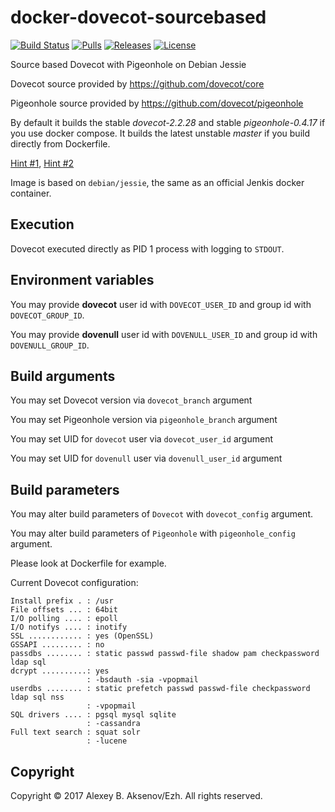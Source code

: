 docker-dovecot-sourcebased
==========================
[![Build Status](https://travis-ci.org/ezh/docker-dovecot-sourcebased.png?branch=master)](https://travis-ci.org/ezh/docker-dovecot-sourcebased) [![Pulls](https://img.shields.io/docker/pulls/ezh1k/dovecot.svg)](https://hub.docker.com/r/ezh1k/dovecot/) [![Releases](https://img.shields.io/github/release/ezh/docker-dovecot-sourcebased.svg)](https://github.com/ezh/docker-dovecot-sourcebased/releases) [![License](https://img.shields.io/github/license/ezh/docker-dovecot-sourcebased.svg)](https://github.com/ezh/docker-dovecot-sourcebased/blob/master/LICENSE)

Source based Dovecot with Pigeonhole on Debian Jessie

Dovecot source provided by https://github.com/dovecot/core

Pigeonhole source provided by https://github.com/dovecot/pigeonhole

By default it builds the stable *dovecot-2.2.28* and stable *pigeonhole-0.4.17* if you use docker compose.
It builds the latest unstable *master* if you build directly from Dockerfile.

[Hint #1](https://github.com/ezh/docker-dovecot-sourcebased/blob/master/docker/Dockerfile#L44),
[Hint #2](https://github.com/ezh/docker-dovecot-sourcebased/blob/master/docker-compose.yml#L7)

Image is based on `debian/jessie`, the same as an official Jenkis docker container.

Execution
---------

Dovecot executed directly as PID 1 process with logging to `STDOUT`.

Environment variables
-----------

You may provide **dovecot** user id with `DOVECOT_USER_ID` and group id with `DOVECOT_GROUP_ID`.

You may provide **dovenull** user id with `DOVENULL_USER_ID` and group id with `DOVENULL_GROUP_ID`.

Build arguments
---------

You may set Dovecot version via `dovecot_branch` argument

You may set Pigeonhole version via `pigeonhole_branch` argument

You may set UID for `dovecot` user via `dovecot_user_id` argument

You may set UID for `dovenull` user via `dovenull_user_id` argument

Build parameters
----------------

You may alter build parameters of `Dovecot` with `dovecot_config` argument.

You may alter build parameters of `Pigeonhole` with `pigeonhole_config` argument.

Please look at Dockerfile for example.


Current Dovecot configuration:

```
Install prefix . : /usr
File offsets ... : 64bit
I/O polling .... : epoll
I/O notifys .... : inotify
SSL ............ : yes (OpenSSL)
GSSAPI ......... : no
passdbs ........ : static passwd passwd-file shadow pam checkpassword ldap sql
dcrypt ..........: yes
                 : -bsdauth -sia -vpopmail
userdbs ........ : static prefetch passwd passwd-file checkpassword ldap sql nss
                 : -vpopmail
SQL drivers .... : pgsql mysql sqlite
                 : -cassandra
Full text search : squat solr
                 : -lucene
```

Copyright
---------

Copyright © 2017 Alexey B. Aksenov/Ezh. All rights reserved.
